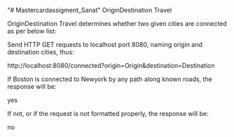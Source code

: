 "# Mastercardassigment_Sanat" 
OriginDestination Travel

OriginDestination Travel determines whether two given cities are connected as per below list:

Send HTTP GET requests to localhost port 8080, naming origin and destination cities, thus:

http://localhost:8080/connected?origin=Origin&destination=Destination

If Boston is connected to Newyork by any path along known roads, the response will be:

yes

If not, or if the request is not formatted properly, the response will be:

no


